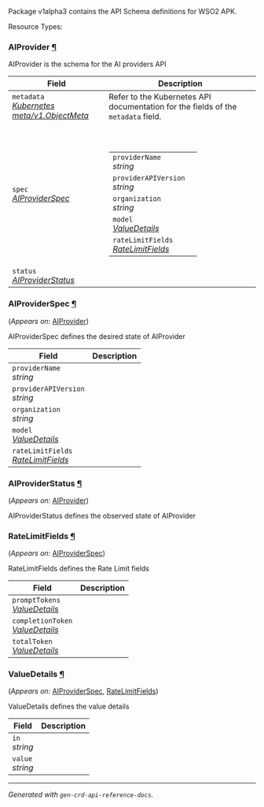 <p>
<p>Package v1alpha3 contains the API Schema definitions for WSO2 APK.</p>
</p>
Resource Types:
<ul></ul>
<h3 id="dp.wso2.com/v1alpha3.AIProvider">AIProvider
    <a class="headerlink" href="#dp.wso2.com%2fv1alpha3.AIProvider" title="Permanent link">¶</a>
</h3>
<p>
<p>AIProvider is the schema for the AI providers API</p>
</p>
<table>
    <thead>
        <tr>
            <th>Field</th>
            <th>Description</th>
        </tr>
    </thead>
    <tbody>
        <tr>
            <td>
                <code>metadata</code></br>
                <em>
                    <a href="https://kubernetes.io/docs/reference/generated/kubernetes-api/v1.23/#objectmeta-v1-meta">
                        Kubernetes meta/v1.ObjectMeta
                    </a>
                </em>
            </td>
            <td>
                Refer to the Kubernetes API documentation for the fields of the
                <code>metadata</code> field.
            </td>
        </tr>
        <tr>
            <td>
                <code>spec</code></br>
                <em>
                    <a href="#dp.wso2.com/v1alpha3.AIProviderSpec">
                        AIProviderSpec
                    </a>
                </em>
            </td>
            <td>
                <br />
                <br />
                <table>
                    <tr>
                        <td>
                            <code>providerName</code></br>
                            <em>
                                string
                            </em>
                        </td>
                        <td>
                        </td>
                    </tr>
                    <tr>
                        <td>
                            <code>providerAPIVersion</code></br>
                            <em>
                                string
                            </em>
                        </td>
                        <td>
                        </td>
                    </tr>
                    <tr>
                        <td>
                            <code>organization</code></br>
                            <em>
                                string
                            </em>
                        </td>
                        <td>
                        </td>
                    </tr>
                    <tr>
                        <td>
                            <code>model</code></br>
                            <em>
                                <a href="#dp.wso2.com/v1alpha3.ValueDetails">
                                    ValueDetails
                                </a>
                            </em>
                        </td>
                        <td>
                        </td>
                    </tr>
                    <tr>
                        <td>
                            <code>rateLimitFields</code></br>
                            <em>
                                <a href="#dp.wso2.com/v1alpha3.RateLimitFields">
                                    RateLimitFields
                                </a>
                            </em>
                        </td>
                        <td>
                        </td>
                    </tr>
                </table>
            </td>
        </tr>
        <tr>
            <td>
                <code>status</code></br>
                <em>
                    <a href="#dp.wso2.com/v1alpha3.AIProviderStatus">
                        AIProviderStatus
                    </a>
                </em>
            </td>
            <td>
            </td>
        </tr>
    </tbody>
</table>
<h3 id="dp.wso2.com/v1alpha3.AIProviderSpec">AIProviderSpec
    <a class="headerlink" href="#dp.wso2.com%2fv1alpha3.AIProviderSpec" title="Permanent link">¶</a>
</h3>
<p>
    (<em>Appears on:</em>
    <a href="#dp.wso2.com/v1alpha3.AIProvider">AIProvider</a>)
</p>
<p>
<p>AIProviderSpec defines the desired state of AIProvider</p>
</p>
<table>
    <thead>
        <tr>
            <th>Field</th>
            <th>Description</th>
        </tr>
    </thead>
    <tbody>
        <tr>
            <td>
                <code>providerName</code></br>
                <em>
                    string
                </em>
            </td>
            <td>
            </td>
        </tr>
        <tr>
            <td>
                <code>providerAPIVersion</code></br>
                <em>
                    string
                </em>
            </td>
            <td>
            </td>
        </tr>
        <tr>
            <td>
                <code>organization</code></br>
                <em>
                    string
                </em>
            </td>
            <td>
            </td>
        </tr>
        <tr>
            <td>
                <code>model</code></br>
                <em>
                    <a href="#dp.wso2.com/v1alpha3.ValueDetails">
                        ValueDetails
                    </a>
                </em>
            </td>
            <td>
            </td>
        </tr>
        <tr>
            <td>
                <code>rateLimitFields</code></br>
                <em>
                    <a href="#dp.wso2.com/v1alpha3.RateLimitFields">
                        RateLimitFields
                    </a>
                </em>
            </td>
            <td>
            </td>
        </tr>
    </tbody>
</table>
<h3 id="dp.wso2.com/v1alpha3.AIProviderStatus">AIProviderStatus
    <a class="headerlink" href="#dp.wso2.com%2fv1alpha3.AIProviderStatus" title="Permanent link">¶</a>
</h3>
<p>
    (<em>Appears on:</em>
    <a href="#dp.wso2.com/v1alpha3.AIProvider">AIProvider</a>)
</p>
<p>
<p>AIProviderStatus defines the observed state of AIProvider</p>
</p>
<h3 id="dp.wso2.com/v1alpha3.RateLimitFields">RateLimitFields
    <a class="headerlink" href="#dp.wso2.com%2fv1alpha3.RateLimitFields" title="Permanent link">¶</a>
</h3>
<p>
    (<em>Appears on:</em>
    <a href="#dp.wso2.com/v1alpha3.AIProviderSpec">AIProviderSpec</a>)
</p>
<p>
<p>RateLimitFields defines the Rate Limit fields</p>
</p>
<table>
    <thead>
        <tr>
            <th>Field</th>
            <th>Description</th>
        </tr>
    </thead>
    <tbody>
        <tr>
            <td>
                <code>promptTokens</code></br>
                <em>
                    <a href="#dp.wso2.com/v1alpha3.ValueDetails">
                        ValueDetails
                    </a>
                </em>
            </td>
            <td>
            </td>
        </tr>
        <tr>
            <td>
                <code>completionToken</code></br>
                <em>
                    <a href="#dp.wso2.com/v1alpha3.ValueDetails">
                        ValueDetails
                    </a>
                </em>
            </td>
            <td>
            </td>
        </tr>
        <tr>
            <td>
                <code>totalToken</code></br>
                <em>
                    <a href="#dp.wso2.com/v1alpha3.ValueDetails">
                        ValueDetails
                    </a>
                </em>
            </td>
            <td>
            </td>
        </tr>
    </tbody>
</table>
<h3 id="dp.wso2.com/v1alpha3.ValueDetails">ValueDetails
    <a class="headerlink" href="#dp.wso2.com%2fv1alpha3.ValueDetails" title="Permanent link">¶</a>
</h3>
<p>
    (<em>Appears on:</em>
    <a href="#dp.wso2.com/v1alpha3.AIProviderSpec">AIProviderSpec</a>,
    <a href="#dp.wso2.com/v1alpha3.RateLimitFields">RateLimitFields</a>)
</p>
<p>
<p>ValueDetails defines the value details</p>
</p>
<table>
    <thead>
        <tr>
            <th>Field</th>
            <th>Description</th>
        </tr>
    </thead>
    <tbody>
        <tr>
            <td>
                <code>in</code></br>
                <em>
                    string
                </em>
            </td>
            <td>
            </td>
        </tr>
        <tr>
            <td>
                <code>value</code></br>
                <em>
                    string
                </em>
            </td>
            <td>
            </td>
        </tr>
    </tbody>
</table>
<hr />
<p><em>
        Generated with <code>gen-crd-api-reference-docs</code>.
    </em></p>